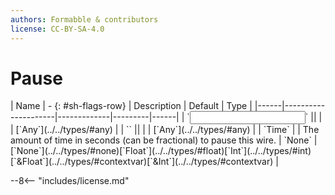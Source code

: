 ```yaml
---
authors: Formabble & contributors
license: CC-BY-SA-4.0
---
```



# Pause

<div class="sh-parameters" markdown="1">
| Name | - {: #sh-flags-row} | Description | Default | Type |
|------|---------------------|-------------|---------|------|
| `<input>` || | | [`Any`](../../types/#any) |
| `<output>` || | | [`Any`](../../types/#any) |
| `Time` |  | The amount of time in seconds (can be fractional) to pause this wire. | `None` | [`None`](../../types/#none)[`Float`](../../types/#float)[`Int`](../../types/#int)[`&Float`](../../types/#contextvar)[`&Int`](../../types/#contextvar) |

</div>



--8<-- "includes/license.md"

